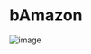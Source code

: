 # bAmazon

![image](https://user-images.githubusercontent.com/48228824/58730978-9432f000-83bb-11e9-85ea-e928cce40f72.png)

